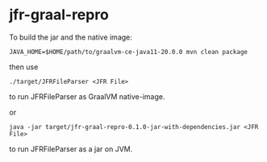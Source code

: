 # jfr-graal-repro 

To build the jar and the native image:

```
JAVA_HOME=$HOME/path/to/graalvm-ce-java11-20.0.0 mvn clean package
```

then use
```
./target/JFRFileParser <JFR File>
```
to run JFRFileParser as GraalVM native-image.

or

```
java -jar target/jfr-graal-repro-0.1.0-jar-with-dependencies.jar <JFR File>
```

to run JFRFileParser as a jar on JVM.
